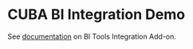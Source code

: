 # CUBA BI Integration Demo

See [documentation](https://doc.cuba-platform.com/bi-6.5/index.html) on BI Tools Integration Add-on.
